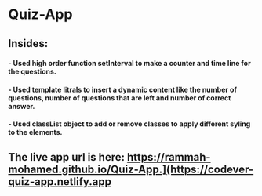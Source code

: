 # Quiz-App
## Insides:
#### - Used high order function setInterval to make a counter and time line for the questions.
#### - Used template litrals to insert a dynamic content like the number of questions, number of questions that are left and number of correct answer.
#### - Used classList object to add or remove classes to apply different syling to the elements.
## The live app url is here: https://rammah-mohamed.github.io/Quiz-App.](https://codever-quiz-app.netlify.app  
